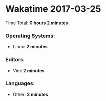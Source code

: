 # Wakatime 2017-03-25

Time Total: **0 hours 2 minutes**

### Operating Systems:
- Linux: **2 minutes** 

### Editors:
- Vim: **2 minutes** 

### Languages:
- Other: **2 minutes** 

